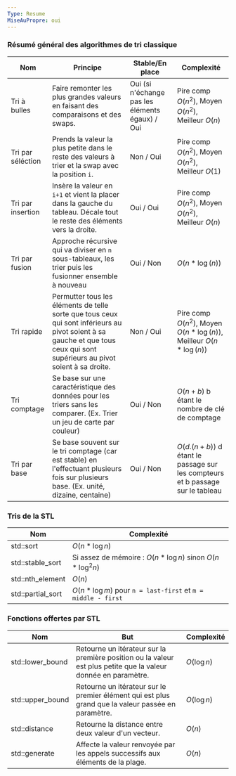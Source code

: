 ```yaml
---
Type: Resume
MiseAuPropre: oui
---
```


### Résumé général des algorithmes de tri classique

|Nom|Principe|Stable/En place|Complexité|
|----|----|----|----|
|Tri à bulles|Faire remonter les plus grandes valeurs en faisant des comparaisons et des swaps.|Oui (si n'échange pas les éléments égaux) / Oui|Pire comp $O(n^2)$, Moyen $O(n^2)$, Meilleur $O(n)$|
|Tri par séléction|Prends la valeur la plus petite dans le reste des valeurs à trier et la swap avec la position `i`.|Non / Oui|Pire comp $O(n^2)$,  Moyen $O(n^2)$,  Meilleur $O(1)$|
|Tri par insertion|Insère la valeur en `i+1` et vient la placer dans la gauche du tableau. Décale tout le reste des éléments vers la droite.|Oui / Oui|Pire comp $O(n^2)$,  Moyen $O(n^2)$,  Meilleur $O(n)$|
|Tri par fusion|Approche récursive qui va diviser en `n` sous-tableaux, les trier puis les fusionner ensemble à nouveau|Oui / Non|$O(n*\log(n))$|
|Tri rapide|Permutter tous les éléments de telle sorte que tous ceux qui sont inférieurs au pivot soient à sa gauche et que tous ceux qui sont supérieurs au pivot soient à sa droite.|Non / Oui|Pire comp $O(n^2)$,  Moyen $O(n*\log(n))$,  Meilleur $O(n*\log(n))$|
|Tri comptage|Se base sur une caractéristique des données pour les triers sans les comparer. (Ex. Trier un jeu de carte par couleur)|Oui / Non|$O(n+b)$ b étant le nombre de clé de comptage|
|Tri par base|Se base souvent sur le tri comptage (car est stable) en l'effectuant plusieurs fois sur plusieurs base. (Ex. unité, dizaine, centaine)|Oui / Non|$O(d.(n+b))$ d étant le passage sur les compteurs et b passage sur le tableau|

### Tris de la STL

|Nom|Complexité|
|----|----|
|std::sort|$O(n*\log n)$|
|std::stable_sort|Si assez de mémoire : $O(n*\log n)$ sinon $O(n*\log^2n)$|
|std::nth_element|$O(n)$|
|std::partial_sort|$O(n*\log m)$ pour `n = last-first` et `m = middle - first`|

### Fonctions offertes par STL

|Nom|But|Complexité|
|----|----|----|
|std::lower_bound|Retourne un itérateur sur la première position ou la valeur est plus petite que la valeur donnée en paramètre.|$O(\log n)$|
|std::upper_bound|Retourne un itérateur sur le premier élément qui est plus grand que la valeur passée en paramètre.|$O(\log n)$|
|std::distance|Retourne la distance entre deux valeur d'un vecteur.|$O(n)$|
|std::generate|Affecte la valeur renvoyée par les appels successifs aux éléments de la plage.|$O(n)$|
